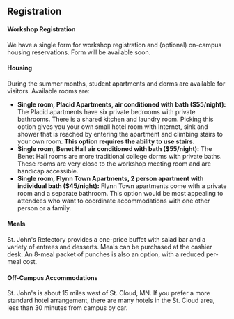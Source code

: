 ## Registration

#### Workshop Registration

We have a single form for workshop registration and (optional) on-campus housing reservations.  Form will be available soon.
<!--- Please register for the workshop prior to July 9, 2019. [Registration Form](https://www.csbsju.edu/forms/8D6H22T02P).--->


#### Housing

During the summer months, student apartments and dorms are available for visitors.  Available rooms are:

- **Single room, Placid Apartments, air conditioned with bath ($55/night):** The Placid apartments have six private bedrooms with private bathrooms.  There is a shared kitchen and laundry room.  Picking this option gives you your own small hotel room with Internet, sink and shower that is reached by entering the apartment and climbing stairs to your own room.  **This option requires the ability to use stairs.**
- **Single room, Benet Hall air conditioned with bath ($55/night):** The Benet Hall rooms are more traditional college dorms with private baths.  These rooms are very close to the workshop meeting room and are handicap accessible.
- **Single room, Flynn Town Apartments, 2 person apartment with individual bath ($45/night):** Flynn Town apartments come with a private room and a separate bathroom.  This option would be most appealing to attendees who want to coordinate accommodations with one other person or a family.

#### Meals

St. John's Refectory provides a one-price buffet with salad bar and a variety of entrees and desserts.  Meals can be purchased at the cashier desk.  An 8-meal packet of punches is also an option, with a reduced per-meal cost.

#### Off-Campus Accommodations

St. John's is about 15 miles west of St. Cloud, MN.  If you prefer a more standard hotel arrangement, there are many hotels in the St. Cloud area, less than 30 minutes from campus by car.

